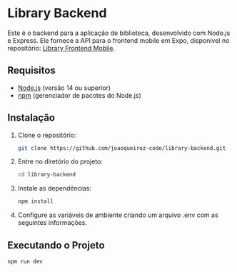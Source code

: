 # Library Backend

Este é o backend para a aplicação de biblioteca, desenvolvido com Node.js e Express. Ele fornece a API para o frontend mobile em Expo, disponível no repositório: [Library Frontend Mobile](https://github.com/joaoqueiroz-code/library-frontend-mobile).

## Requisitos

- [Node.js](https://nodejs.org/) (versão 14 ou superior)
- [npm](https://www.npmjs.com/) (gerenciador de pacotes do Node.js)

## Instalação

1. Clone o repositório:
   ```bash
   git clone https://github.com/joaoqueiroz-code/library-backend.git

2. Entre no diretório do projeto:
   ```bash
   cd library-backend

3. Instale as dependências:
   ```bash
   npm install

4. Configure as variáveis de ambiente criando um arquivo .env com as seguintes informações.

## Executando o Projeto
   ```bash 
   npm run dev
